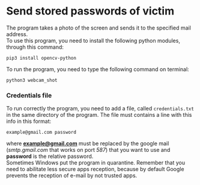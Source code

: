 # Send stored passwords of victim
The program takes a photo of the screen and sends it to the specified mail address.<br>
To use this program, you need to install the following python modules, through this command:
<pre lang="bash"><code>pip3 install opencv-python</code></pre>
To run the program, you need to type the following command on terminal:
<pre lang="bash"><code>python3 webcam_shot</code></pre>

### Credentials file
To run correctly the program, you need to add a file, called <code>credentials.txt</code> in the same directory of the program. The file must contains a line with this info in this format:
<pre lang="bash"><code>example@gmail.com password</code></pre>
where <b>example@gmail.com</b> must be replaced by the google mail (<i>smtp.gmail.com</i> that works on port <i>587</i>) that you want to use and <b>password</b> is the relative password.<br>
Sometimes Windows put the program in quarantine. Remember that you need to abilitate less secure apps reception, because by default Google prevents the reception of e-mail by not trusted apps.
